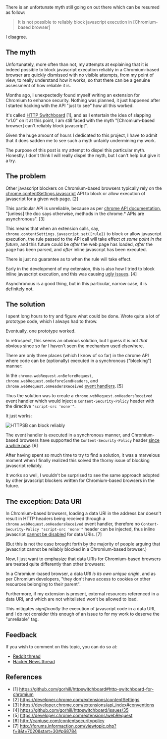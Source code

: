 There is an unfortunate myth still going on out there which can be resumed as follow:

> It is not possible to reliably block javascript execution in [Chromium-based browser]

I disagree.

## The myth

Unfortunately, more often than not, my attempts at explaining that it is indeed possible to block javascript execution reliably in a Chromium-based browser are quickly dismissed with no visible attempts, from my point of view, to really understand how it works, so that there can be a genuine assessment of how reliable it is.

Months ago, I unexpectedly found myself writing an extension for Chromium to enhance security. Nothing was planned, it just happened after I started hacking with the API "just to see" how all this worked.

It's called [HTTP Switchboard](/gorhill/httpswitchboard#http-switchboard-for-chromium) [1], and as I entertain the idea of slapping "v1.0" on it at this point, I am still faced with the myth "[Chromium-based browser] can't reliably block javascript".

Given the huge amount of hours I dedicated to this project, I have to admit that it does sadden me to see such a myth unfairly undermining my work.

The purpose of this post is my attempt to dispel this particular myth. Honestly, I don't think I will really dispel the myth, but I can't help but give it a try.

## The problem

Other javascript blockers on Chromium-based browsers typically rely on the [chrome.contentSettings.javascript](https://developer.chrome.com/extensions/contentSettings) API to block or allow execution of javascript for a given web page. [2]

This particular API is unreliable, because as per [chrome API documentation](https://developer.chrome.com/extensions/api_index#conventions), "[unless] the doc says otherwise, methods in the chrome.* APIs are asynchronous". [3]

This means that when an extension calls, say, `chrome.contentSettings.javascript.set([rule])` to block or allow javascript execution, the rule passed to the API call will take effect *at some point in the future*, and this future could be *after* the web page has loaded, *after* the page has been parsed, and *after* inline javascript has been executed.

There is just no guarantee as to when the rule will take effect.

Early in the development of my extension, this is also how I tried to block inline javascript execution, and this was causing [ugly issues](/gorhill/httpswitchboard/issues/35). [4]

Asynchronous is a good thing, but in this particular, narrow case, it is definitely not.

## The solution

I spent long hours to try and figure what could be done. Wrote quite a lot of prototype code, which I always had to throw.

Eventually, one prototype worked.

In retrospect, this seems an obvious solution, but I guess it is not *that* obvious since so far I haven't seen the mechanism used elsewhere.

There are only three places (which I know of so far) in the chrome API where code can be (optionally) executed in a synchronous ("blocking") manner:

In the `chrome.webRequest.onBeforeRequest`, `chrome.webRequest.onBeforeSendHeaders`, and `chrome.webRequest.onHeadersReceived` [event handlers](https://developer.chrome.com/extensions/webRequest). [5]

Thus the solution was to create a `chrome.webRequest.onHeadersReceived` event handler which would inject a `Content-Security-Policy` header with the directive `"script-src 'none'"`.

It just works:

![HTTPSB can block reliably](https://raw.githubusercontent.com/gorhill/httpswitchboard/master/doc/img/httpsb-can-block-reliably.png)

The event handler is executed in a synchronous manner, and Chromium-based browsers have supported the `Content-Security-Policy` header [since a while now](http://caniuse.com/contentsecuritypolicy). [6]

After having spent so much time to try to find a solution, it was a marvelous moment when I finally realized this solved the thorny issue of blocking javascript reliably.

It works so well, I wouldn't be surprised to see the same approach adopted by other javascript blockers written for Chromium-based browsers in the future.

## The exception: Data URI

In Chromium-based browsers, loading a data URI in the address bar doesn't result in HTTP headers being received through a `chrome.webRequest.onHeadersReceived` event handler, therefore no `Content-Security-Policy "script-src 'none'"` header can be injected, thus inline javascript [cannot be disabled](http://forums.informaction.com/viewtopic.php?f=8&t=7020&start=30#p68784) for data URIs. [7]

(But this is not the case brought forth by the majority of people arguing that javascript cannot be reliably blocked in a Chromium-based browser.)

Now, I just want to emphasize that data URIs for Chromium-based browsers are treated quite differently than other browsers:

In a Chromium-based browser, a data URI *is its own unique origin*, and as per Chromium developers, "they don't have access to cookies or other resources belonging to their parent".

Furthermore, if my extension is present, external resources referenced in a data URI, and which are not whitelisted won't be allowed to load.

This mitigates *significantly* the execution of javascript code in a data URI, and I do not consider this enough of an issue to for my work to deserve the "unreliable" tag.

## Feedback

If you wish to comment on this topic, you can do so at:

- [Reddit thread](http://www.reddit.com/r/privacy/comments/24dos5/myth_javascript_execution_can_not_be_reliably/)
- [Hacker News thread](https://news.ycombinator.com/news)

## References

- [1] <https://github.com/gorhill/httpswitchboard#http-switchboard-for-chromium>
- [2] <https://developer.chrome.com/extensions/contentSettings>
- [3] <https://developer.chrome.com/extensions/api_index#conventions>
- [4] <https://github.com/gorhill/httpswitchboard/issues/35>
- [5] <https://developer.chrome.com/extensions/webRequest>
- [6] <http://caniuse.com/contentsecuritypolicy>
- [7] <http://forums.informaction.com/viewtopic.php?f=8&t=7020&start=30#p68784>